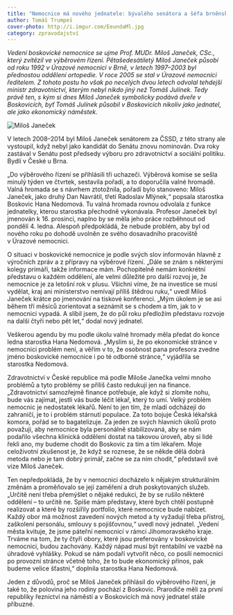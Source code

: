 ```yaml
---
title: "Nemocnice má nového jednatele: bývalého senátora a šéfa brněnské úrazovky Miloše Janečka"
author: Tomáš Trumpeš
cover-photo: http://i.imgur.com/EeundaMl.jpg
category: zpravodajství
---
```


*Vedení boskovické nemocnice se ujme Prof. MUDr. Miloš Janeček, CSc., který zvítězil ve výběrovém řízení. Pětašedesátiletý Miloš Janeček působí od roku 1992 v Úrazové nemocnici v Brně, v letech 1997–2003 byl přednostou oddělení ortopedie. V roce 2005 se stal v Úrazové nemocnici ředitelem. Z tohoto postu ho však po necelých dvou letech odvolal tehdejší ministr zdravotnictví, kterým nebyl nikdo jiný než Tomáš Julínek. Tedy právě ten, s kým si dnes Miloš Janeček symbolicky podává dveře v Boskovicích, byť Tomáš Julínek působil v Boskovicích nikoliv jako jednatel, ale jako ekonomický náměstek.*

<img src="http://i.imgur.com/EeundaM.jpg" alt="Miloš Janeček" class="img-responsive img-popup" data-author="Tomáš Trumpeš">

V letech 2008–2014 byl Miloš Janeček senátorem za ČSSD, z této strany ale vystoupil, když nebyl jako kandidát do Senátu znovu nominován. Dva roky zastával v Senátu post předsedy výboru pro zdravotnictví a sociální politiku. Bydlí v České u Brna. 

„Do výběrového řízení se přihlásili tři uchazeči. Výběrová komise se sešla minulý týden ve čtvrtek, sestavila pořadí, a to doporučila valné hromadě. Valná hromada se s návrhem ztotožnila, pořadí bylo stanoveno: Miloš Janeček, jako druhý Dan Navrátil, třetí Radoslav Mlýnek,“ popsala starostka Boskovic Hana Nedomová. Tu valná hromada rovnou odvolala z funkce jednatelky, kterou starostka přechodně vykonávala. Profesor Janeček byl jmenován k 16. prosinci, naplno by se měla jeho práce rozběhnout od pondělí 4. ledna. Alespoň předpokládá, že nebude problém, aby byl od nového roku po dohodě uvolněn ze svého dosavadního pracoviště v Úrazové nemocnici.

O situaci v boskovické nemocnice je podle svých slov informován hlavně z výročních zpráv a z přípravy na výběrové řízení. „Dále se znám s některými kolegy primáři, takže informace mám. Pochopitelně nemám konkrétní představu o každém oddělení, ale velmi důležité pro další rozvoj je, že nemocnice je za letošní rok v plusu. Všichni víme, že na investice se musí vydělat, kraj ani ministerstvo nemívají příliš štědrou ruku,“ uvedl Miloš Janeček krátce po jmenování na tiskové konferenci. „Mým úkolem je se asi během tří měsíců zorientovat a seznámit se s chodem a tím, jak to v nemocnici vypadá. A slíbil jsem, že do půl roku předložím představu rozvoje na další čtyři nebo pět let,“ dodal nový jednatel.

Veškerou agendu by mu podle úkolu valné hromady měla předat do konce ledna starostka Hana Nedomová. „Myslím si, že po ekonomické stránce v nemocnici problém není, a věřím v to, že osobnost pana profesora zvedne jméno boskovické nemocnice i po té odborné stránce,“ vyjádřila se starostka Nedomová.

Zdravotnictví v České republice má podle Miloše Janečka velmi mnoho problémů a tyto problémy se příliš často redukují jen na finance. „Zdravotnictví samozřejmě finance potřebuje, ale když si zlomíte nohu, bude vás zajímat, jestli vás bude léčit lékař, který to umí. Velký problém nemocnic je nedostatek lékařů. Není to jen tím, že mladí odcházejí do zahraničí, je to i problém stárnutí populace. Za toto bojuje Česká lékařská komora, pořád se to bagatelizuje. Za jeden ze svých hlavních úkolů proto považuji, aby nemocnice byla personálně stabilizovaná, aby se nám podařilo všechna klinická oddělení dostat na takovou úroveň, aby si lidé řekli ano, my budeme chodit do Boskovic za tím a tím lékařem. Moje celoživotní zkušenost je, že když se roznese, že se někde dělá dobrá metoda nebo je tam dobrý primář, začne se za ním chodit,“ představil své vize Miloš Janeček. 

Ten nepředpokládá, že by v nemocnici docházelo k nějakým strukturálním změnám a proměňovalo se její zaměření a druh poskytovaných služeb. „Určitě není třeba přemýšlet o nějaké redukci, že by se rušilo některé oddělení – to určitě ne. Spíše mám představy, které bych chtěl postupně realizovat a které by rozšířily portfolio, které nemocnice bude nabízet. Každý obor má možnost zavedení nových metod a ty vyžadují třeba přístroj, zaškolení personálu, smlouvy s pojišťovnou,“ uvedl nový jednatel. „Vedení města kvituje, že jsme páteřní nemocnicí v rámci Jihomoravského kraje. Trváme na tom, že ty čtyři obory, které jsou preferovány v boskovické nemocnici, budou zachovány. Každý nápad musí být rentabilní ve vazbě na úhradové vyhlášky. Pokud se nám podaří vytvořit něco, co posílí nemocnici po provozní stránce včetně toho, že to bude ekonomický přínos, pak budeme velice šťastni,“ doplnila starostka Hana Nedomová.

Jeden z důvodů, proč se Miloš Janeček přihlásil do výběrového řízení, je také to, že polovina jeho rodiny pochází z Boskovic. Prarodiče měli za první republiky řeznictví na náměstí a v Boskovicích má nový jednatel stále příbuzné.
